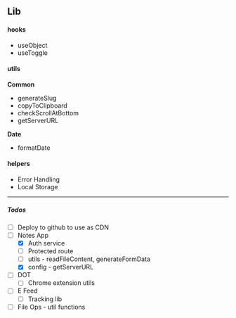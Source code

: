 ## Lib

#### hooks

- useObject
- useToggle

#### utils

**Common**

- generateSlug
- copyToClipboard
- checkScrollAtBottom
- getServerURL

**Date**

- formatDate

#### helpers

- Error Handling
- Local Storage

---

##### Todos

- [ ] Deploy to github to use as CDN
- [ ] Notes App
  - [x] Auth service
  - [ ] Protected route
  - [ ] utils - readFileContent, generateFormData
  - [x] config - getServerURL
- [ ] DOT
  - [ ] Chrome extension utils
- [ ] E Feed
  - [ ] Tracking lib
- [ ] File Ops - util functions
